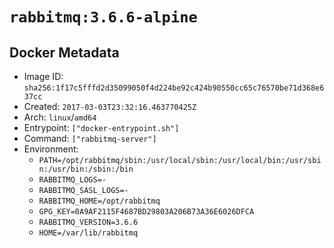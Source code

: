 # `rabbitmq:3.6.6-alpine`

## Docker Metadata

- Image ID: `sha256:1f17c5fffd2d35099050f4d224be92c424b90550cc65c76570be71d368e637cc`
- Created: `2017-03-03T23:32:16.463770425Z`
- Arch: `linux`/`amd64`
- Entrypoint: `["docker-entrypoint.sh"]`
- Command: `["rabbitmq-server"]`
- Environment:
  - `PATH=/opt/rabbitmq/sbin:/usr/local/sbin:/usr/local/bin:/usr/sbin:/usr/bin:/sbin:/bin`
  - `RABBITMQ_LOGS=-`
  - `RABBITMQ_SASL_LOGS=-`
  - `RABBITMQ_HOME=/opt/rabbitmq`
  - `GPG_KEY=0A9AF2115F4687BD29803A206B73A36E6026DFCA`
  - `RABBITMQ_VERSION=3.6.6`
  - `HOME=/var/lib/rabbitmq`
